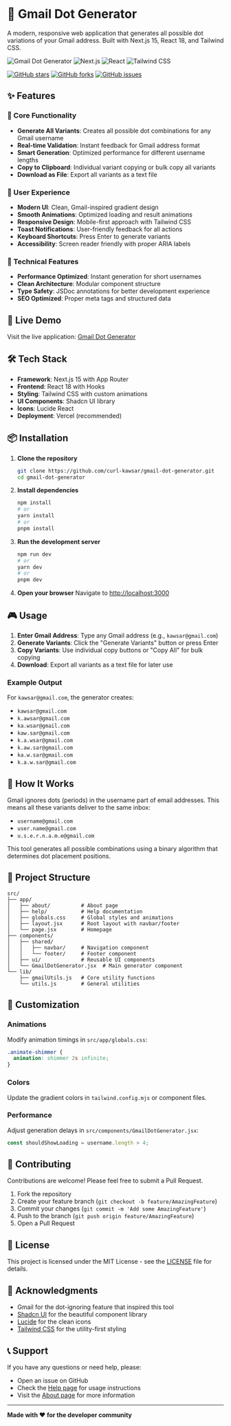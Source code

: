 # 📧 Gmail Dot Generator

A modern, responsive web application that generates all possible dot variations of your Gmail address. Built with Next.js 15, React 18, and Tailwind CSS.

![Gmail Dot Generator](https://img.shields.io/badge/Gmail-Dot%20Generator-blue?style=for-the-badge&logo=gmail)
![Next.js](https://img.shields.io/badge/Next.js-15-black?style=for-the-badge&logo=next.js)
![React](https://img.shields.io/badge/React-18-blue?style=for-the-badge&logo=react)
![Tailwind CSS](https://img.shields.io/badge/Tailwind-CSS-blue?style=for-the-badge&logo=tailwindcss)

[![GitHub stars](https://img.shields.io/github/stars/curl-kawsar/gmail-dot-generator?style=social)](https://github.com/curl-kawsar/gmail-dot-generator/stargazers)
[![GitHub forks](https://img.shields.io/github/forks/curl-kawsar/gmail-dot-generator?style=social)](https://github.com/curl-kawsar/gmail-dot-generator/network/members)
[![GitHub issues](https://img.shields.io/github/issues/curl-kawsar/gmail-dot-generator)](https://github.com/curl-kawsar/gmail-dot-generator/issues)

## ✨ Features

### 🎯 Core Functionality
- **Generate All Variants**: Creates all possible dot combinations for any Gmail username
- **Real-time Validation**: Instant feedback for Gmail address format
- **Smart Generation**: Optimized performance for different username lengths
- **Copy to Clipboard**: Individual variant copying or bulk copy all variants
- **Download as File**: Export all variants as a text file

### 🎨 User Experience
- **Modern UI**: Clean, Gmail-inspired gradient design
- **Smooth Animations**: Optimized loading and result animations
- **Responsive Design**: Mobile-first approach with Tailwind CSS
- **Toast Notifications**: User-friendly feedback for all actions
- **Keyboard Shortcuts**: Press Enter to generate variants
- **Accessibility**: Screen reader friendly with proper ARIA labels

### 🔧 Technical Features
- **Performance Optimized**: Instant generation for short usernames
- **Clean Architecture**: Modular component structure
- **Type Safety**: JSDoc annotations for better development experience
- **SEO Optimized**: Proper meta tags and structured data

## 🚀 Live Demo

Visit the live application: [Gmail Dot Generator](https://gmail-dot-generator.vercel.app)

## 🛠️ Tech Stack

- **Framework**: Next.js 15 with App Router
- **Frontend**: React 18 with Hooks
- **Styling**: Tailwind CSS with custom animations
- **UI Components**: Shadcn UI library
- **Icons**: Lucide React
- **Deployment**: Vercel (recommended)

## 📦 Installation

1. **Clone the repository**
   ```bash
   git clone https://github.com/curl-kawsar/gmail-dot-generator.git
   cd gmail-dot-generator
   ```

2. **Install dependencies**
   ```bash
   npm install
   # or
   yarn install
   # or
   pnpm install
   ```

3. **Run the development server**
   ```bash
   npm run dev
   # or
   yarn dev
   # or
   pnpm dev
   ```

4. **Open your browser**
   Navigate to [http://localhost:3000](http://localhost:3000)

## 🎮 Usage

1. **Enter Gmail Address**: Type any Gmail address (e.g., `kawsar@gmail.com`)
2. **Generate Variants**: Click the "Generate Variants" button or press Enter
3. **Copy Variants**: Use individual copy buttons or "Copy All" for bulk copying
4. **Download**: Export all variants as a text file for later use

### Example Output
For `kawsar@gmail.com`, the generator creates:
- `kawsar@gmail.com`
- `k.awsar@gmail.com`
- `ka.wsar@gmail.com`
- `kaw.sar@gmail.com`
- `k.a.wsar@gmail.com`
- `k.aw.sar@gmail.com`
- `ka.w.sar@gmail.com`
- `k.a.w.sar@gmail.com`

## 🧠 How It Works

Gmail ignores dots (periods) in the username part of email addresses. This means all these variants deliver to the same inbox:
- `username@gmail.com`
- `user.name@gmail.com`
- `u.s.e.r.n.a.m.e@gmail.com`

This tool generates all possible combinations using a binary algorithm that determines dot placement positions.

## 📁 Project Structure

```
src/
├── app/
│   ├── about/          # About page
│   ├── help/           # Help documentation
│   ├── globals.css     # Global styles and animations
│   ├── layout.jsx      # Root layout with navbar/footer
│   └── page.jsx        # Homepage
├── components/
│   ├── shared/
│   │   ├── navbar/     # Navigation component
│   │   └── footer/     # Footer component
│   ├── ui/             # Reusable UI components
│   └── GmailDotGenerator.jsx  # Main generator component
└── lib/
    ├── gmailUtils.js   # Core utility functions
    └── utils.js        # General utilities
```

## 🎨 Customization

### Animations
Modify animation timings in `src/app/globals.css`:
```css
.animate-shimmer {
  animation: shimmer 2s infinite;
}
```

### Colors
Update the gradient colors in `tailwind.config.mjs` or component files.

### Performance
Adjust generation delays in `src/components/GmailDotGenerator.jsx`:
```javascript
const shouldShowLoading = username.length > 4;
```

## 🤝 Contributing

Contributions are welcome! Please feel free to submit a Pull Request.

1. Fork the repository
2. Create your feature branch (`git checkout -b feature/AmazingFeature`)
3. Commit your changes (`git commit -m 'Add some AmazingFeature'`)
4. Push to the branch (`git push origin feature/AmazingFeature`)
5. Open a Pull Request

## 📄 License

This project is licensed under the MIT License - see the [LICENSE](LICENSE) file for details.

## 🙏 Acknowledgments

- Gmail for the dot-ignoring feature that inspired this tool
- [Shadcn UI](https://ui.shadcn.com/) for the beautiful component library
- [Lucide](https://lucide.dev/) for the clean icons
- [Tailwind CSS](https://tailwindcss.com/) for the utility-first styling

## 📞 Support

If you have any questions or need help, please:
- Open an issue on GitHub
- Check the [Help page](https://gmail-dot-generator.vercel.app/help) for usage instructions
- Visit the [About page](https://gmail-dot-generator.vercel.app/about) for more information

---

**Made with ❤️ for the developer community**
